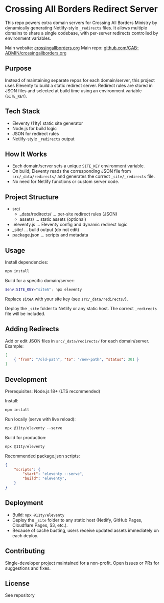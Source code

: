 

# Crossing All Borders Redirect Server

This repo powers extra domain servers for Crossing All Borders Ministry by dynamically generating Netlify-style `_redirects` files. It allows multiple domains to share a single codebase, with per-server redirects controlled by environment variables.

Main website: [crossingallborders.org](https://crossingallborders.org)
Main repo: [github.com/CAB-ADMIN/crossingallborders.org](https://github.com/CAB-ADMIN/crossingallborders.org)

## Purpose

Instead of maintaining separate repos for each domain/server, this project uses Eleventy to build a static redirect server. Redirect rules are stored in JSON files and selected at build time using an environment variable (`SITE_KEY`).

## Tech Stack

- Eleventy (11ty) static site generator
- Node.js for build logic
- JSON for redirect rules
- Netlify-style `_redirects` output

## How It Works

- Each domain/server sets a unique `SITE_KEY` environment variable.
- On build, Eleventy reads the corresponding JSON file from `src/_data/redirects/` and generates the correct `_site/_redirects` file.
- No need for Netlify functions or custom server code.

## Project Structure

- src/
	- _data/redirects/ … per-site redirect rules (JSON)
	- assets/ … static assets (optional)
- .eleventy.js … Eleventy config and dynamic redirect logic
- _site/ … build output (do not edit)
- package.json … scripts and metadata

## Usage

Install dependencies:
```powershell
npm install
```

Build for a specific domain/server:
```powershell
$env:SITE_KEY="siteA"; npx eleventy
```
Replace `siteA` with your site key (see `src/_data/redirects/`).

Deploy the `_site` folder to Netlify or any static host. The correct `_redirects` file will be included.

## Adding Redirects

Add or edit JSON files in `src/_data/redirects/` for each domain/server. Example:
```json
[
	{ "from": "/old-path", "to": "/new-path", "status": 301 }
]
```

## Development

Prerequisites: Node.js 18+ (LTS recommended)

Install:
```powershell
npm install
```

Run locally (serve with live reload):
```powershell
npx @11ty/eleventy --serve
```

Build for production:
```powershell
npx @11ty/eleventy
```

Recommended package.json scripts:
```json
{
	"scripts": {
		"start": "eleventy --serve",
		"build": "eleventy",
	}
}
```

## Deployment

- Build: `npx @11ty/eleventy`
- Deploy the `_site` folder to any static host (Netlify, GitHub Pages, Cloudflare Pages, S3, etc.).
- Because of cache busting, users receive updated assets immediately on each deploy.

## Contributing

Single-developer project maintained for a non-profit. Open issues or PRs for suggestions and fixes.

## License

See repository
